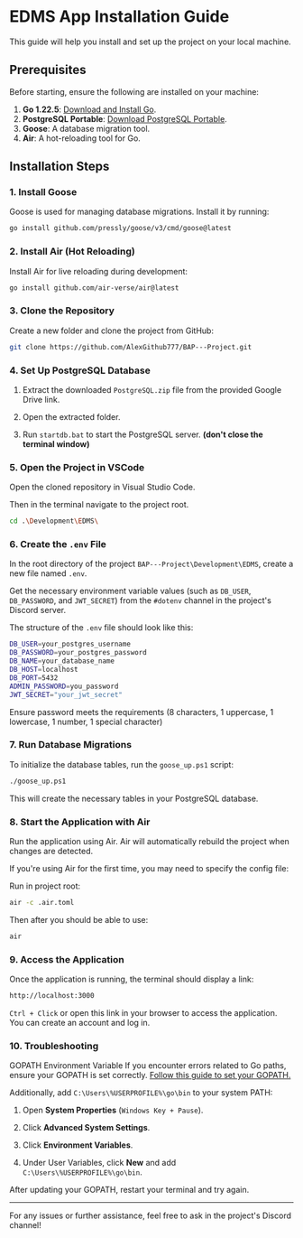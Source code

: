 # EDMS App Installation Guide

This guide will help you install and set up the project on your local machine.

## Prerequisites

Before starting, ensure the following are installed on your machine:

1. **Go 1.22.5**: [Download and Install Go](https://go.dev/doc/install).
2. **PostgreSQL Portable**: [Download PostgreSQL Portable](https://drive.google.com/file/d/14JKK4coDqtd-SqW5QGn4VizIklcd4thP/view?usp=sharing).
3. **Goose**: A database migration tool.
4. **Air**: A hot-reloading tool for Go.

## Installation Steps

### 1. Install Goose

Goose is used for managing database migrations. Install it by running:

```bash
go install github.com/pressly/goose/v3/cmd/goose@latest
```

### 2. Install Air (Hot Reloading)

Install Air for live reloading during development:

```bash
go install github.com/air-verse/air@latest
```

### 3. Clone the Repository

Create a new folder and clone the project from GitHub:

```bash
git clone https://github.com/AlexGithub777/BAP---Project.git
```

### 4. Set Up PostgreSQL Database

1. Extract the downloaded `PostgreSQL.zip` file from the provided Google Drive link.

2. Open the extracted folder.

3. Run `startdb.bat` to start the PostgreSQL server. **(don't close the terminal window)**

### 5. Open the Project in VSCode

Open the cloned repository in Visual Studio Code.

Then in the terminal navigate to the project root.

```bash
cd .\Development\EDMS\
```

### 6. Create the `.env` File

In the root directory of the project `BAP---Project\Development\EDMS`, create a new file named `.env`.

Get the necessary environment variable values (such as `DB_USER`, `DB_PASSWORD`, and `JWT_SECRET`) from the `#dotenv` channel in the project's Discord server.

The structure of the `.env` file should look like this:

```bash
DB_USER=your_postgres_username
DB_PASSWORD=your_postgres_password
DB_NAME=your_database_name
DB_HOST=localhost
DB_PORT=5432
ADMIN_PASSWORD=you_password
JWT_SECRET="your_jwt_secret"
```
Ensure password meets the requirements (8 characters, 1 uppercase, 1 lowercase, 1 number, 1 special character)

### 7. Run Database Migrations

To initialize the database tables, run the `goose_up.ps1` script:

```bash
./goose_up.ps1
```

This will create the necessary tables in your PostgreSQL database.

### 8. Start the Application with Air

Run the application using Air.
Air will automatically rebuild the project when changes are detected.

If you're using Air for the first time, you may need to specify the config file:

Run in project root:

```bash
air -c .air.toml
```

Then after you should be able to use:

```bash
air
```

### 9. Access the Application

Once the application is running, the terminal should display a link:

```bash
http://localhost:3000
```

`Ctrl + Click` or open this link in your browser to access the application. You can create an account and log in.

### 10. Troubleshooting

GOPATH Environment Variable
If you encounter errors related to Go paths, ensure your GOPATH is set correctly. [Follow this guide to set your GOPATH.](https://go.dev/wiki/SettingGOPATH)

Additionally, add `C:\Users\%USERPROFILE%\go\bin` to your system PATH:

1. Open **System Properties** (`Windows Key + Pause`).

2. Click **Advanced System Settings**.

3. Click **Environment Variables**.

4. Under User Variables, click **New** and add `C:\Users\%USERPROFILE%\go\bin`.

After updating your GOPATH, restart your terminal and try again.

<hr>

For any issues or further assistance, feel free to ask in the project's Discord channel!
